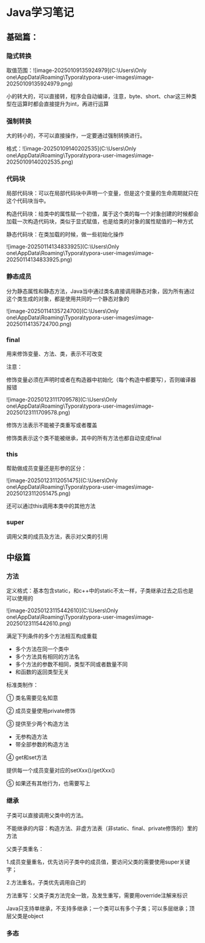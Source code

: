 # Java学习笔记

## 基础篇：

### 隐式转换

取值范围：![image-20250109135924979](C:\Users\Only one\AppData\Roaming\Typora\typora-user-images\image-20250109135924979.png)

小的转大的，可以直接转，程序会自动编译，注意，byte、short、char这三种类型在运算时都会直接提升为int，再进行运算

### 强制转换

大的转小的，不可以直接操作，一定要通过强制转换进行。

格式：![image-20250109140202535](C:\Users\Only one\AppData\Roaming\Typora\typora-user-images\image-20250109140202535.png)

### 代码块

局部代码块：可以在局部代码块中声明一个变量，但是这个变量的生命周期就只在这个代码块当中。

构造代码块：给类中的属性赋一个初值，属于这个类的每一个对象创建的时候都会加载一次构造代码块，类似于显式赋值，也是给类的对象的属性赋值的一种方式

静态代码块：在类加载的时候，做一些初始化操作

![image-20250114134833925](C:\Users\Only one\AppData\Roaming\Typora\typora-user-images\image-20250114134833925.png)

### 静态成员

分为静态属性和静态方法，Java当中通过类名直接调用静态对象，因为所有通过这个类生成的对象，都是使用共同的一个静态对象的

![image-20250114135724700](C:\Users\Only one\AppData\Roaming\Typora\typora-user-images\image-20250114135724700.png)

### final

用来修饰变量、方法、类，表示不可改变

注意：

修饰变量必须在声明时或者在构造器中初始化（每个构造中都要写），否则编译器报错

![image-20250123111709578](C:\Users\Only one\AppData\Roaming\Typora\typora-user-images\image-20250123111709578.png)

修饰方法表示不能被子类重写或者覆盖

修饰类表示这个类不能被继承，其中的所有方法也都自动变成final

### this

帮助做成员变量还是形参的区分：

![image-20250123112051475](C:\Users\Only one\AppData\Roaming\Typora\typora-user-images\image-20250123112051475.png)

还可以通过this调用本类中的其他方法

### super

调用父类的成员及方法，表示对父类的引用

## 中级篇

### 方法

定义格式：基本包含static，和c++中的static不太一样，子类继承过去之后也是可以使用的

![image-20250123115442610](C:\Users\Only one\AppData\Roaming\Typora\typora-user-images\image-20250123115442610.png)

满足下列条件的多个方法相互构成重载

- 多个方法在同一个类中
- 多个方法具有相同的方法名
- 多个方法的参数不相同，类型不同或者数量不同
- 和函数的返回类型无关

标准类制作：

① 类名需要见名知意

② 成员变量使用private修饰

③ 提供至少两个构造方法

- 无参构造方法
- 带全部参数的构造方法

④ get和set方法

 提供每一个成员变量对应的setXxx()/getXxx()

⑤ 如果还有其他行为，也需要写上



### 继承

子类可以直接调用父类中的方法。

不能继承的内容：构造方法、非虚方法表（非static、final、private修饰的）里的方法

父类子类重名：

1.成员变量重名，优先访问子类中的成员值，要访问父类的需要使用super关键字；

2.方法重名，子类优先调用自己的

方法重写：父类子类方法完全一致，及发生重写，需要用override注解来标识

Java只支持单继承，不支持多继承；一个类可以有多个子类；可以多层继承；顶层父类是object

### 多态

